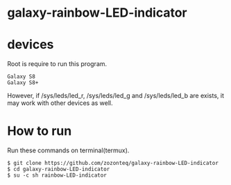 # galaxy-rainbow-LED-indicator

# devices
Root is require to run this program.
```
Galaxy S8  
Galaxy S8+
```
However, if /sys/leds/led_r, /sys/leds/led_g and /sys/leds/led_b are exists, it may work with other devices as well.

# How to run
Run these commands on terminal(termux).
```
$ git clone https://github.com/zozonteq/galaxy-rainbow-LED-indicator
$ cd galaxy-rainbow-LED-indicator
$ su -c sh rainbow-LED-indicator
```
